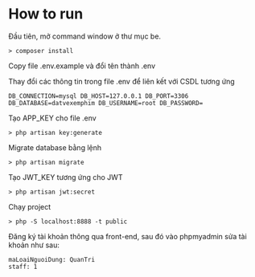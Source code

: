 # How to run

Đầu tiên, mở command window ở thư mục be.
<pre><code>> composer install</code></pre>
Copy file .env.example và đổi tên thành .env

Thay đổi các thông tin trong file .env để liên kết với CSDL tương ứng
    <pre><code>DB_CONNECTION=mysql
    DB_HOST=127.0.0.1
    DB_PORT=3306
    DB_DATABASE=datvexemphim
    DB_USERNAME=root
    DB_PASSWORD=</code></pre>

Tạo APP_KEY cho file .env
<pre><code>> php artisan key:generate</code></pre>

Migrate database bằng lệnh
<pre><code>> php artisan migrate</code></pre>

Tạo JWT_KEY tương ứng cho JWT
<pre><code>> php artisan jwt:secret</code></pre>

Chạy project
<pre><code>> php -S localhost:8888 -t public</code></pre>

Đăng ký tài khoản thông qua front-end, sau đó vào phpmyadmin sửa tài khoản như sau:
<pre><code>maLoaiNguoiDung: QuanTri
staff: 1</code></pre>